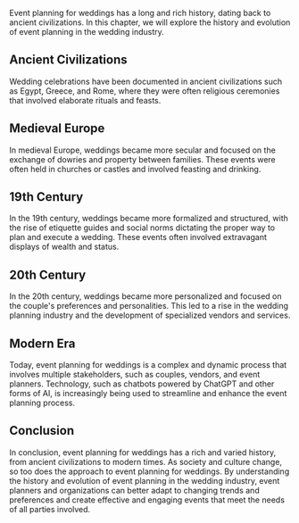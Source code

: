 

Event planning for weddings has a long and rich history, dating back to ancient civilizations. In this chapter, we will explore the history and evolution of event planning in the wedding industry.

Ancient Civilizations
---------------------

Wedding celebrations have been documented in ancient civilizations such as Egypt, Greece, and Rome, where they were often religious ceremonies that involved elaborate rituals and feasts.

Medieval Europe
---------------

In medieval Europe, weddings became more secular and focused on the exchange of dowries and property between families. These events were often held in churches or castles and involved feasting and drinking.

19th Century
------------

In the 19th century, weddings became more formalized and structured, with the rise of etiquette guides and social norms dictating the proper way to plan and execute a wedding. These events often involved extravagant displays of wealth and status.

20th Century
------------

In the 20th century, weddings became more personalized and focused on the couple's preferences and personalities. This led to a rise in the wedding planning industry and the development of specialized vendors and services.

Modern Era
----------

Today, event planning for weddings is a complex and dynamic process that involves multiple stakeholders, such as couples, vendors, and event planners. Technology, such as chatbots powered by ChatGPT and other forms of AI, is increasingly being used to streamline and enhance the event planning process.

Conclusion
----------

In conclusion, event planning for weddings has a rich and varied history, from ancient civilizations to modern times. As society and culture change, so too does the approach to event planning for weddings. By understanding the history and evolution of event planning in the wedding industry, event planners and organizations can better adapt to changing trends and preferences and create effective and engaging events that meet the needs of all parties involved.
